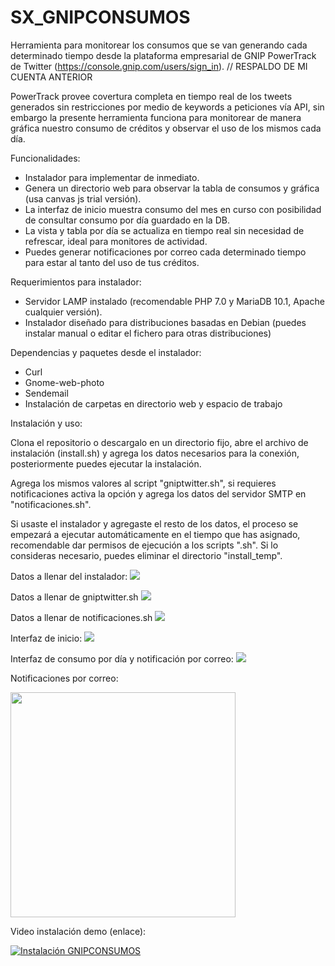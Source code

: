 # SX_GNIPCONSUMOS

Herramienta para monitorear los consumos que se van generando cada determinado tiempo desde la plataforma empresarial de GNIP PowerTrack de Twitter (https://console.gnip.com/users/sign_in). // RESPALDO DE MI CUENTA ANTERIOR

PowerTrack provee covertura completa en tiempo real de los tweets generados sin restricciones por medio de keywords a peticiones vía API, sin embargo la presente herramienta funciona para monitorear de manera gráfica nuestro consumo de créditos y observar el uso de los mismos cada día.

Funcionalidades:

* Instalador para implementar de inmediato.
* Genera un directorio web para observar la tabla de consumos y gráfica (usa canvas js trial versión).
* La interfaz de inicio muestra consumo del mes en curso con posibilidad de consultar consumo por día guardado en la DB.
* La vista y tabla por día se actualiza en tiempo real sin necesidad de refrescar, ideal para monitores de actividad.
* Puedes generar notificaciones por correo cada determinado tiempo para estar al tanto del uso de tus créditos.

Requerimientos para instalador:

* Servidor LAMP instalado (recomendable PHP 7.0 y MariaDB 10.1, Apache cualquier versión).
* Instalador diseñado para distribuciones basadas en Debian (puedes instalar manual o editar el fichero para otras distribuciones)

Dependencias y paquetes desde el instalador:

* Curl
* Gnome-web-photo
* Sendemail
* Instalación de carpetas en directorio web y espacio de trabajo

Instalación y uso:

Clona el repositorio o descargalo en un directorio fijo, abre el archivo de instalación (install.sh) y agrega los datos necesarios para la conexión, posteriormente puedes ejecutar la instalación.

Agrega los mismos valores al script "gniptwitter.sh", si requieres notificaciones activa la opción y agrega los datos del servidor SMTP en "notificaciones.sh".

Si usaste el instalador y agregaste el resto de los datos, el proceso se empezará a ejecutar automáticamente en el tiempo que has asignado, recomendable dar permisos de ejecución a los scripts ".sh". Si lo consideras necesario, puedes eliminar el directorio "install_temp".

Datos a llenar del instalador:
![](images/install_gnipconsumos1.JPG)

Datos a llenar de gniptwitter.sh
![](images/install_gnipconsumos2.JPG)

Datos a llenar de notificaciones.sh
![](images/install_gnipconsumos3.JPG)

Interfaz de inicio:
![](images/install_gnipconsumos4.JPG)

Interfaz de consumo por día y notificación por correo:
![](images/install_gnipconsumos5.JPG)

Notificaciones por correo:

<img src="images/install_gnipconsumos6.JPG" width="360">

Video instalación demo (enlace):

[![Instalación GNIPCONSUMOS](https://i.ytimg.com/vi/ktNE9EfG_wI/hqdefault.jpg)](https://www.youtube.com/watch?v=ktNE9EfG_wI)


